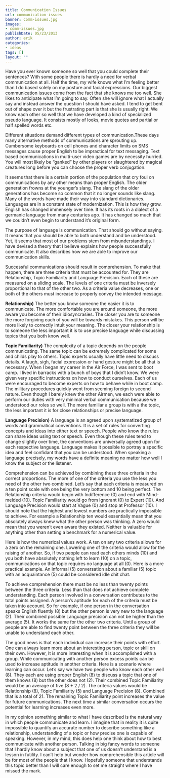 ```yaml
---
title: Communication Issues
url: communication-issues
banner: comm-issues.jpg
images:
- comm-issues.jpg
publishDate: 05/23/2013
author: erik
categories:
- ideas
tags: []
layout: ""
---
```

Have you ever known someone so well that you could complete their sentences? With some people there is hardly a need for verbal communication at all. Half the time, my wife knows what I’m feeling better than I do based solely on my posture and facial expressions. Our biggest communication issues come from the fact that she knows me too well. She likes to anticipate what I’m going to say. Often she will ignore what I actually say and instead answer the question I should have asked. I tend to get bent out of shape over it but the frustrating part is that she is usually right. We know each other so well that we have developed a kind of specialized pseudo language. It consists mostly of looks, movie quotes and partial or half spelled words etc.

Different situations demand different types of communication.These days many alternative methods of communications are sprouting up. Cumbersome keyboards on cell phones and character limits on SMS messages cause proper English to be impractical for text messaging. Text based communications in multi-user video games are by necessity hurried. You will most likely be “ganked” by other players or slaughtered by magical creatures long before you can choose the proper verb conjugation.

It seems that there is a certain portion of the population that cry foul on communications by any other means than proper English. The older generation frowns at the younger’s slang. The slang of the older generations has become so common that it no longer sounds like slang. Many of the words have made their way into standard dictionaries. Languages are in a constant state of modernization. This is how they grow. English has changed immensely over time. It has its roots in a dialect of a germanic language from many centuries ago. It has changed so much that we couldn’t even begin to understand it’s original form.

The purpose of language is communication. That should go without saying. It means that you should be able to both understand and be understood. Yet, it seems that most of our problems stem from misunderstandings. I have devised a theory that I believe explains how people successfully communicate. It also describes how we are able to improve our communication skills.

Successful communications should result in comprehension. To make that happen, there are three criteria that must be accounted for. They are Relationship, Topic Familiarity and Language Precision. Each of these are measured on a sliding scale. The levels of one criteria must be inversely proportional to that of the other two. As a criteria value decreases, one or both of the others must increase to properly convey the intended message.

**Relationship)** The better you know someone the easier it is to communicate. The more comfortable you are around someone, the more aware you become of their idiosyncrasies. The closer you are to someone the more forgiving each of you will be towards mistakes. This person will be more likely to correctly intuit your meaning. The closer your relationship is to someone the less important it is to use precise language while discussing topics that you both know well.

**Topic Familiarity)** The complexity of a topic depends on the people communicating. The same topic can be extremely complicated for some and childs play to others. Topic experts usually have little need to discuss details. A laugh, sigh, facial expression or hand gesture might be all that is necessary. When I began my career in the Air Force, I was sent to boot camp. I lived in barracks with a bunch of boys that I didn’t know. We were given very specific instructions on how to conduct ourselves. Each of us were encouraged to become experts on how to behave while in boot camp. The military procedures quickly went from seeming foreign to second nature. Even though I barely knew the other Airmen, we each were able to perform our duties with very minimal verbal communication because we understood our roles so well. The more familiar a group is with a the topic, the less important it is for close relationships or precise language.

**Language Precision)** A language is an agreed upon systematized group of words and grammatical conventions. It is a set of rules for converting concepts and ideas into either text or speech. People who know the rules can share ideas using text or speech. Even though these rules tend to change slightly over time, the conventions are universally agreed upon for each respective language. Language makes it possible to portray a specific idea and feel confidant that you can be understood. When speaking a language precisely, my words have a definite meaning no matter how well I know the subject or the listener.

Comprehension can be achieved by combining these three criteria in the correct proportions. The more of one of the criteria you use the less you need of the other two combined. Let’s say that each criteria is measured on a ten point scale with one being the very bottom and 10 being perfect. The Relationship criteria would begin with Indifference (0) and end with Mind-melded (10). Topic Familiarity would go from Ignorant (0) to Expert (10). And Language Precision would start at Vague (0) and stop at Professor (10). I should note that the highest and lowest numbers are practically impossible to achieve. For example a Relationship ten would essentially mean that you absolutely always knew what the other person was thinking. A zero would mean that you weren’t even aware they existed. Neither is valuable for anything other than setting a benchmark for a numerical value.

Here is how the numerical values work. A ten on any two criteria allows for a zero on the remaining one. Lowering one of the criteria would allow for the raising of another. So, if two people can read each others minds (10) and you both have absolutely nothing left to learn (10) on a topic, communications on that topic requires no language at all (0). Here is a more practical example. An informal (5) conversation about a familiar (5) topic with an acquaintance (5) could be considered idle chit chat.

To achieve comprehension there must be no less than twenty points between the three criteria. Less than that does not achieve complete understanding. Each person involved in a conversation contributes to the total points assigned. A person&#8217;s aptitude for each of the criteria must be taken into account. So for example, if one person in the conversation speaks English fluently (8) but the other person is very new to the language (2). Their combined possible Language precision can not be higher than the average (5). It works the same for the other two criteria. Until a group of people are able to find twenty point between the three criteria they will be unable to understand each other.

The good news is that each individual can increase their points with effort. One can always learn more about an interesting person, topic or skill on their own. However, It is more interesting when it is accomplished with a group. While communicating with another person excess points can be used to increase aptitude in another criteria. Here is a scenario where learning can occur. Let’s say we have two people who know each other well (8). They each are using proper English (8) to discuss a topic that one of them knows (8) but the other does not (2). Their combined Topic Familiarity would be an average of five (8 + 2 / 2). The criteria values would be Relationship (8), Topic Familiarity (5) and Language Precision (8). Combined that is a total of 21. The remaining Topic Familiarity point increases the value for future communications. The next time a similar conversation occurs the potential for learning increases even more.

In my opinion something similar to what I have described is the natural way in which people communicate and learn. I imagine that in reality it is quite impossible to quantify an accurate number to describe something like a relationship, understanding of a topic or how precise one is capable of speaking. However, in my mind, this does help one think about how to best communicate with another person. Talking in big fancy words to someone that I hardly know about a subject that one of us doesn’t understand is a lesson in futility. I can’t help but wonder how comprehensible this article will be for most of the people that I know. Hopefully someone that understands this topic better than I will care enough to set me straight where I have missed the mark.

